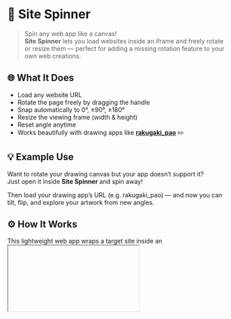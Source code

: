 # 🎡 Site Spinner

> Spin any web app like a canvas!  
> **Site Spinner** lets you load websites inside an iframe and freely rotate or resize them — perfect for adding a missing rotation feature to your own web creations.


## 🌐 What It Does

- Load any website URL  
- Rotate the page freely by dragging the handle  
- Snap automatically to 0°, ±90°, ±180°  
- Resize the viewing frame (width & height)  
- Reset angle anytime  
- Works beautifully with drawing apps like **[rakugaki_pao](https://kurajo.ivory.ne.jp/rakugaki_pao)** ✏️  

## 💡 Example Use

Want to rotate your drawing canvas but your app doesn’t support it?  
Just open it inside **Site Spinner** and spin away!

Then load your drawing app’s URL (e.g. rakugaki_pao) —
and now you can tilt, flip, and explore your artwork from new angles.

## ⚙️ How It Works

This lightweight web app wraps a target site inside an <iframe> and applies CSS transform: rotate()
to the container, letting you visually rotate the entire page in real time.
No browser extensions or developer tools required.

## 🧩 Features at a Glance
- Drag to rotate
- Angle snap to common positions
- Adjustable width & height
- Reset button
- Simple, single-file implementation (HTML + JS + CSS)

